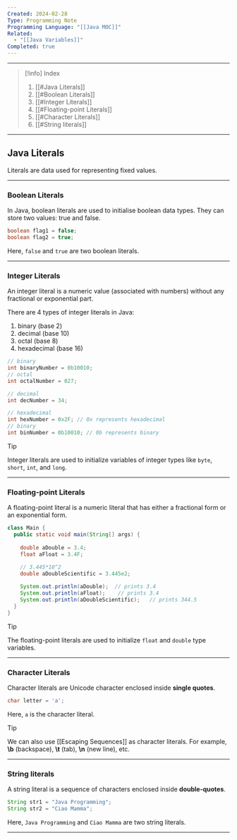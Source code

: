 ```yaml
---
Created: 2024-02-28
Type: Programming Note
Programming Language: "[[Java MOC]]"
Related:
  - "[[Java Variables]]"
Completed: true
---
```

---

>[!info] Index
>1. [[#Java Literals]]
>2. [[#Boolean Literals]]
>3. [[#Integer Literals]]
>4. [[#Floating-point Literals]]
>5. [[#Character Literals]]
>6. [[#String literals]]

---
## Java Literals
Literals are data used for representing fixed values.

---
### Boolean Literals
In Java, boolean literals are used to initialise boolean data types. They can store two values: true and false.

```java
boolean flag1 = false;
boolean flag2 = true;
```

Here, `false` and `true` are two boolean literals.

---
### Integer Literals
An integer literal is a numeric value (associated with numbers) without any fractional or exponential part. 

There are 4 types of integer literals in Java:
1. binary (base 2)
2. decimal (base 10)
3. octal (base 8)
4. hexadecimal (base 16)

```java
// binary
int binaryNumber = 0b10010;
// octal 
int octalNumber = 027;

// decimal
int decNumber = 34;

// hexadecimal 
int hexNumber = 0x2F; // 0x represents hexadecimal
// binary
int binNumber = 0b10010; // 0b represents binary
```

>[!tip] 
>Integer literals are used to initialize variables of integer types like `byte`, `short`, `int`, and `long`.

---
### Floating-point Literals
A floating-point literal is a numeric literal that has either a fractional form or an exponential form. 

```java
class Main {
  public static void main(String[] args) {
    	
    double aDouble = 3.4;
    float aFloat = 3.4F;
 
    // 3.445*10^2
    double aDoubleScientific = 3.445e2;

    System.out.println(aDouble);  // prints 3.4
    System.out.println(aFloat);    // prints 3.4
    System.out.println(aDoubleScientific);   // prints 344.5
  }
}
```

>[!tip] 
>The floating-point literals are used to initialize `float` and `double` type variables.

---
### Character Literals
Character literals are Unicode character enclosed inside **single quotes**.

```java
char letter = 'a';
```

Here, `a` is the character literal.

>[!tip] 
>We can also use [[Escaping Sequences]] as character literals. For example, **\\b** (backspace), **\\t** (tab), **\\n** (new line), etc.


---
### String literals

A string literal is a sequence of characters enclosed inside **double-quotes**.

```java
String str1 = "Java Programming";
String str2 = "Ciao Mamma";
```

Here, `Java Programming` and `Ciao Mamma` are two string literals.

---